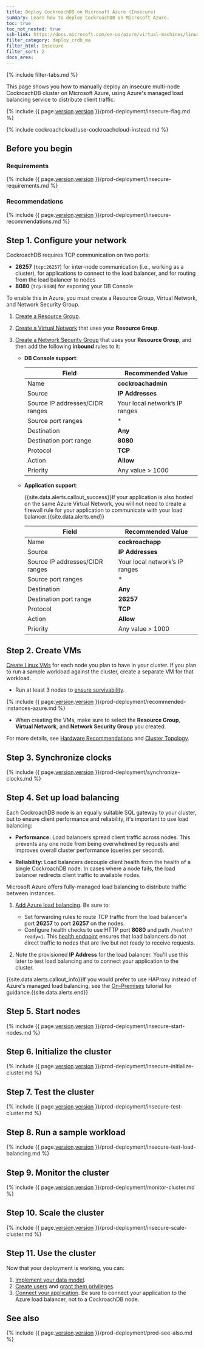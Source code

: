 ```yaml
---
title: Deploy CockroachDB on Microsoft Azure (Insecure)
summary: Learn how to deploy CockroachDB on Microsoft Azure.
toc: true
toc_not_nested: true
ssh-link: https://docs.microsoft.com/en-us/azure/virtual-machines/linux/mac-create-ssh-keys
filter_category: deploy_crdb_ma
filter_html: Insecure
filter_sort: 2
docs_area: 
---
```


{% include filter-tabs.md %}

This page shows you how to manually deploy an insecure multi-node CockroachDB cluster on Microsoft Azure, using Azure's managed load balancing service to distribute client traffic.

{% include {{ page.[version](cluster-settings.html#setting-version).[version](cluster-settings.html#setting-version) }}/prod-deployment/insecure-flag.md %}

{% include cockroachcloud/use-cockroachcloud-instead.md %}

## Before you begin

### Requirements

{% include {{ page.[version](cluster-settings.html#setting-version).[version](cluster-settings.html#setting-version) }}/prod-deployment/insecure-requirements.md %}

### Recommendations

{% include {{ page.[version](cluster-settings.html#setting-version).[version](cluster-settings.html#setting-version) }}/prod-deployment/insecure-recommendations.md %}

## Step 1. Configure your network

CockroachDB requires TCP communication on two ports:

- **26257** (`tcp:26257`) for inter-node communication (i.e., working as a cluster), for applications to connect to the load balancer, and for routing from the load balancer to nodes
- **8080** (`tcp:8080`) for exposing your DB Console

To enable this in Azure, you must create a Resource Group, Virtual Network, and Network Security Group.

1. [Create a Resource Group](https://azure.microsoft.com/en-us/updates/create-empty-resource-groups/).

2. [Create a Virtual Network](https://docs.microsoft.com/en-us/azure/virtual-network/virtual-networks-create-vnet-arm-pportal) that uses your **Resource Group**.

3. [Create a Network Security Group](https://docs.microsoft.com/en-us/azure/virtual-network/virtual-networks-create-nsg-arm-pportal) that uses your **Resource Group**, and then add the following **inbound** rules to it:
    - **DB Console support**:

         Field | Recommended Value
        -------|-------------------
         Name | **cockroachadmin**
         Source | **IP Addresses**
         Source IP addresses/CIDR ranges | Your local network’s IP ranges
         Source port ranges | *
         Destination | **Any**
         Destination port range | **8080**
         Protocol | **TCP**
         Action | **Allow**
         Priority | Any value > 1000
    - **Application support**:

        {{site.data.alerts.callout_success}}If your application is also hosted on the same Azure     Virtual Network, you will not need to create a firewall rule for your application to communicate     with your load balancer.{{site.data.alerts.end}}

         Field | Recommended Value
        -------|-------------------
         Name | **cockroachapp**
         Source | **IP Addresses**
         Source IP addresses/CIDR ranges | Your local network’s IP ranges
         Source port ranges | *
         Destination | **Any**
         Destination port range | **26257**
         Protocol | **TCP**
         Action | **Allow**
         Priority | Any value > 1000


## Step 2. Create VMs

[Create Linux VMs](https://docs.microsoft.com/en-us/azure/virtual-machine-scale-sets/quick-create-portal) for each node you plan to have in your cluster. If you plan to run a sample workload against the cluster, create a separate VM for that workload.

- Run at least 3 nodes to [ensure survivability](recommended-production-settings.html#topology).

{% include {{ page.[version](cluster-settings.html#setting-version).[version](cluster-settings.html#setting-version) }}/prod-deployment/recommended-instances-azure.md %}

- When creating the VMs, make sure to select the **Resource Group**, **Virtual Network**, and **Network Security Group** you created.

For more details, see [Hardware Recommendations](recommended-production-settings.html#hardware) and [Cluster Topology](recommended-production-settings.html#topology).

## Step 3. Synchronize clocks

{% include {{ page.[version](cluster-settings.html#setting-version).[version](cluster-settings.html#setting-version) }}/prod-deployment/synchronize-clocks.md %}

## Step 4. Set up load balancing

Each CockroachDB node is an equally suitable SQL gateway to your cluster, but to ensure client performance and reliability, it's important to use load balancing:

- **Performance:** Load balancers spread client traffic across nodes. This prevents any one node from being overwhelmed by requests and improves overall cluster performance (queries per second).

- **Reliability:** Load balancers decouple client health from the health of a single CockroachDB node. In cases where a node fails, the load balancer redirects client traffic to available nodes.

Microsoft Azure offers fully-managed load balancing to distribute traffic between instances.

1. [Add Azure load balancing](https://docs.microsoft.com/en-us/azure/load-balancer/load-balancer-overview). Be sure to:
    - Set forwarding rules to route TCP traffic from the load balancer's port **26257** to port **26257** on the nodes.
    - Configure health checks to use HTTP port **8080** and path `/health?ready=1`. This [health endpoint](monitoring-and-alerting.html#health-ready-1) ensures that load balancers do not direct traffic to nodes that are live but not ready to receive requests.

2. Note the provisioned **IP Address** for the load balancer. You'll use this later to test load balancing and to connect your application to the cluster.

{{site.data.alerts.callout_info}}If you would prefer to use HAProxy instead of Azure's managed load balancing, see the <a href="deploy-cockroachdb-on-premises-insecure.html">On-Premises</a> tutorial for guidance.{{site.data.alerts.end}}

## Step 5. Start nodes

{% include {{ page.[version](cluster-settings.html#setting-version).[version](cluster-settings.html#setting-version) }}/prod-deployment/insecure-start-nodes.md %}

## Step 6. Initialize the cluster

{% include {{ page.[version](cluster-settings.html#setting-version).[version](cluster-settings.html#setting-version) }}/prod-deployment/insecure-initialize-cluster.md %}

## Step 7. Test the cluster

{% include {{ page.[version](cluster-settings.html#setting-version).[version](cluster-settings.html#setting-version) }}/prod-deployment/insecure-test-cluster.md %}

## Step 8. Run a sample workload

{% include {{ page.[version](cluster-settings.html#setting-version).[version](cluster-settings.html#setting-version) }}/prod-deployment/insecure-test-load-balancing.md %}

## Step 9. Monitor the cluster

{% include {{ page.[version](cluster-settings.html#setting-version).[version](cluster-settings.html#setting-version) }}/prod-deployment/monitor-cluster.md %}

## Step 10. Scale the cluster

{% include {{ page.[version](cluster-settings.html#setting-version).[version](cluster-settings.html#setting-version) }}/prod-deployment/insecure-scale-cluster.md %}

## Step 11. Use the cluster

Now that your deployment is working, you can:

1. [Implement your data model](sql-statements.html).
2. [Create users](create-user.html) and [grant them privileges](grant.html).
3. [Connect your application](install-client-drivers.html). Be sure to connect your application to the Azure load balancer, not to a CockroachDB node.

## See also

{% include {{ page.[version](cluster-settings.html#setting-version).[version](cluster-settings.html#setting-version) }}/prod-deployment/prod-see-also.md %}
